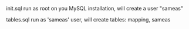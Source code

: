 init.sql
    run as root on you MySQL installation, will create a user "sameas"

tables.sql
    run as 'sameas' user, will create tables: mapping, sameas